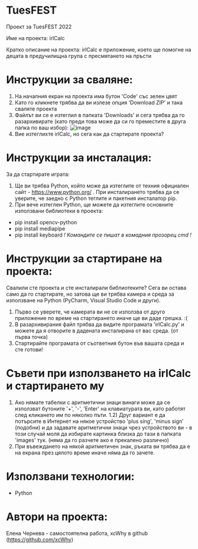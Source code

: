 # TuesFEST
Проект за TuesFEST 2022

Име на проекта: irlCalc

Кратко описание на проекта: irlCalc е приложение, което ще помогне на децата в предучилищна група с пресмятането на пръсти

# Инструкции за сваляне:
1) На началния екран на проекта има бутон 'Code' със зелен цвят
2) Като го кликнете трябва да ви излезе опция 'Download ZIP' и така сваляте проекта
3) Файлът ви се е изтеглил в папката 'Downloads' и сега трябва да го разархивирате (като преди това може да си го преместите в друга папка по ваш избор):
![image](https://user-images.githubusercontent.com/78636566/163532585-5c299083-54a3-423f-aff2-ca3b46066b06.png)
4) Вие изтеглихте irlCalc, но сега как да стартирате проекта?
# Инструкции за инсталация:
За да стартирате играта:

1) Ще ви трябва Python, който може да изтеглите от техния официален сайт - https://www.python.org/ . При инсталирането трябва да се уверите, че заедно с Python теглите и пакетния инсталатор pip.
2) При вече изтеглен Python, ще можете да изтеглите основните използвани библиотеки в проекта:
- pip install opencv-python
- pip install mediapipe
- pip install keyboard
*! Командите се пишат в комадния прозорец cmd !*

# Инструкции за стартиране на проекта:
Свалили сте проекта и сте инсталирали библиотеките?
Сега ви остава само да го стартирате, но затова ще ви трябва камера и среда за използване на Python (PyCharm, Visual Studio Code и други).
1) Първо се уверете, че камерата ви не се използва от друго приложение по време на стартирането иначе ще ви даде грешка. :(
2) В разархивирания файл трябва да видите програмата 'irlCalc.py' и можете да я отворите в дадената инсталирана от вас среда. (от първа точка)
3) Стартирайте програмата от съответния бутон във вашата среда и сте готови! 


# Съвети при използването на irlCalc и стартирането му
1) Ако нямате табелки с аритметични знаци винаги може да се използват бутоните '+', '-', 'Enter' на клавиатурата ви, като работят след кликането им по няколко пъти. 1.2) Друг вариант е да потърсите в Интернет на някое устройство 'plus sing', 'minus sign' (подобни) и да задавате аритметични знаци чрез устройството ви - в този случай моля да избирате картинка близка до тази в папката 'images' тук. (няма да го разчете ако е прекалено различно)
2) При въвеждането на някой аритметичен знак, ръката ви трябва да е на екрана през цялото време иначе няма да го зачете.

# Използвани технологии:
- Python

# Автори на проекта:
Елена Чернева - самостоятелнa работa, xcWhy в github (https://github.com/xcWhy)

